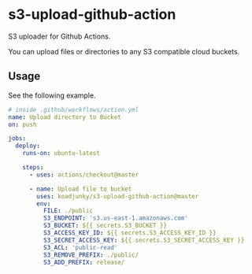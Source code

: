 # s3-upload-github-action

S3 uploader for Github Actions.

You can upload files or directories to any S3 compatible cloud buckets.

## Usage

See the following example.

```YAML
# inside .github/workflows/action.yml
name: Upload directory to Bucket
on: push

jobs:
  deploy:
    runs-on: ubuntu-latest

    steps:
      - uses: actions/checkout@master

      - name: Upload file to bucket
        uses: koadjunky/s3-upload-github-action@master
        env:
          FILE: ./public
          S3_ENDPOINT: 's3.us-east-1.amazonaws.com'
          S3_BUCKET: ${{ secrets.S3_BUCKET }}
          S3_ACCESS_KEY_ID: ${{ secrets.S3_ACCESS_KEY_ID }}
          S3_SECRET_ACCESS_KEY: ${{ secrets.S3_SECRET_ACCESS_KEY }}
          S3_ACL: 'public-read'
          S3_REMOVE_PREFIX: ./public/
          S3_ADD_PREFIX: release/
```
